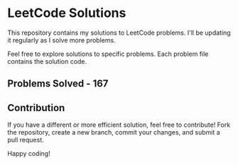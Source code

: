 # LeetCode Solutions

This repository contains my solutions to LeetCode problems. I'll be updating it regularly as I solve more problems.

Feel free to explore solutions to specific problems. Each problem file contains the solution code.

## Problems Solved - 167

## Contribution

If you have a different or more efficient solution, feel free to contribute! Fork the repository, create a new branch, commit your changes, and submit a pull request.

Happy coding!